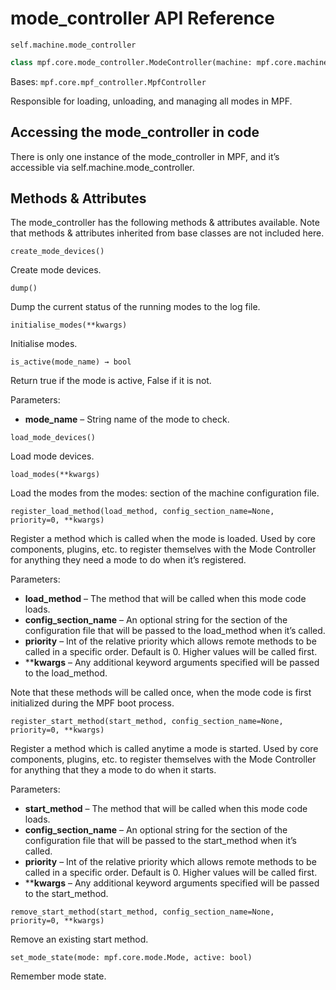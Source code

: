 # mode_controller API Reference

`self.machine.mode_controller`

``` python
class mpf.core.mode_controller.ModeController(machine: mpf.core.machine.MachineController)
```

Bases: `mpf.core.mpf_controller.MpfController`

Responsible for loading, unloading, and managing all modes in MPF.

## Accessing the mode_controller in code

There is only one instance of the mode_controller in MPF, and it’s accessible via self.machine.mode_controller.

## Methods & Attributes

The mode_controller has the following methods & attributes available. Note that methods & attributes inherited from base classes are not included here.

`create_mode_devices()`

Create mode devices.

`dump()`

Dump the current status of the running modes to the log file.

`initialise_modes(**kwargs)`

Initialise modes.

`is_active(mode_name) → bool`

Return true if the mode is active, False if it is not.

Parameters:

* **mode_name** – String name of the mode to check.

`load_mode_devices()`

Load mode devices.

`load_modes(**kwargs)`

Load the modes from the modes: section of the machine configuration file.

`register_load_method(load_method, config_section_name=None, priority=0, **kwargs)`

Register a method which is called when the mode is loaded. Used by core components, plugins, etc. to register themselves with the Mode Controller for anything they need a mode to do when it’s registered.

Parameters:

* **load_method** – The method that will be called when this mode code loads.
* **config_section_name** – An optional string for the section of the configuration file that will be passed to the load_method when it’s called.
* **priority** – Int of the relative priority which allows remote methods to be called in a specific order. Default is 0. Higher values will be called first.
* ****kwargs** – Any additional keyword arguments specified will be passed to the load_method.

Note that these methods will be called once, when the mode code is first initialized during the MPF boot process.

`register_start_method(start_method, config_section_name=None, priority=0, **kwargs)`

Register a method which is called anytime a mode is started. Used by core components, plugins, etc. to register themselves with the Mode Controller for anything that they a mode to do when it starts.

Parameters:

* **start_method** – The method that will be called when this mode code loads.
* **config_section_name** – An optional string for the section of the configuration file that will be passed to the start_method when it’s called.
* **priority** – Int of the relative priority which allows remote methods to be called in a specific order. Default is 0. Higher values will be called first.
* ****kwargs** – Any additional keyword arguments specified will be passed to the start_method.

`remove_start_method(start_method, config_section_name=None, priority=0, **kwargs)`

Remove an existing start method.

`set_mode_state(mode: mpf.core.mode.Mode, active: bool)`

Remember mode state.
